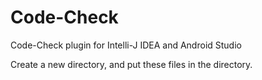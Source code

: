 # Code-Check
Code-Check plugin for Intelli-J IDEA and Android Studio


Create a new directory, and put these files in the directory.
